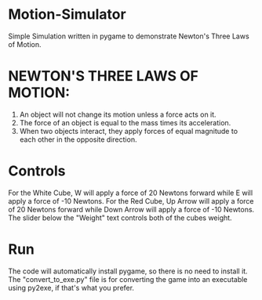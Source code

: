 # Motion-Simulator
Simple Simulation written in pygame to demonstrate Newton's Three Laws of Motion.

# **NEWTON'S THREE LAWS OF MOTION:**
  1. An object will not change its motion unless a force acts on it.
  2. The force of an object is equal to the mass times its acceleration.
  3. When two objects interact, they apply forces of equal magnitude to each other in the opposite direction.
# Controls
For the White Cube, W will apply a force of 20 Newtons forward while E will apply a force of -10 Newtons. 
For the Red Cube, Up Arrow will apply a force of 20 Newtons forward while Down Arrow will apply a force of -10 Newtons. 
The slider below the "Weight" text controls both of the cubes weight.
# Run
The code will automatically install pygame, so there is no need to install it.
The "convert_to_exe.py" file is for converting the game into an executable using py2exe, if that's what you prefer.
